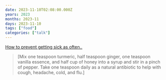 ```yaml
---
date: 2023-11-10T02:08:00.000Z
years: 2023
months: 2023-11
days: 2023-11-10
tags: ["food"]
categories: ["talk"]
---
```

[How to prevent getting sick as often..](https://www.instagram.com/reel/CzcSo51IBeB/)

> [Mix one teaspoon turmeric, half teaspoon ginger, one teaspoon vanilla essence, and half cup of honey into a syrup and stir in a pinch of pepper. Take one teaspoon daily as a natural antibiotic to help with cough, headache, cold, and flu.]

